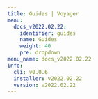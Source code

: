 ```yaml
---
title: Guides | Voyager
menu:
  docs_v2022.02.22:
    identifier: guides
    name: Guides
    weight: 40
    pre: dropdown
menu_name: docs_v2022.02.22
info:
  cli: v0.0.6
  installer: v2022.02.22
  version: v2022.02.22
---
```


